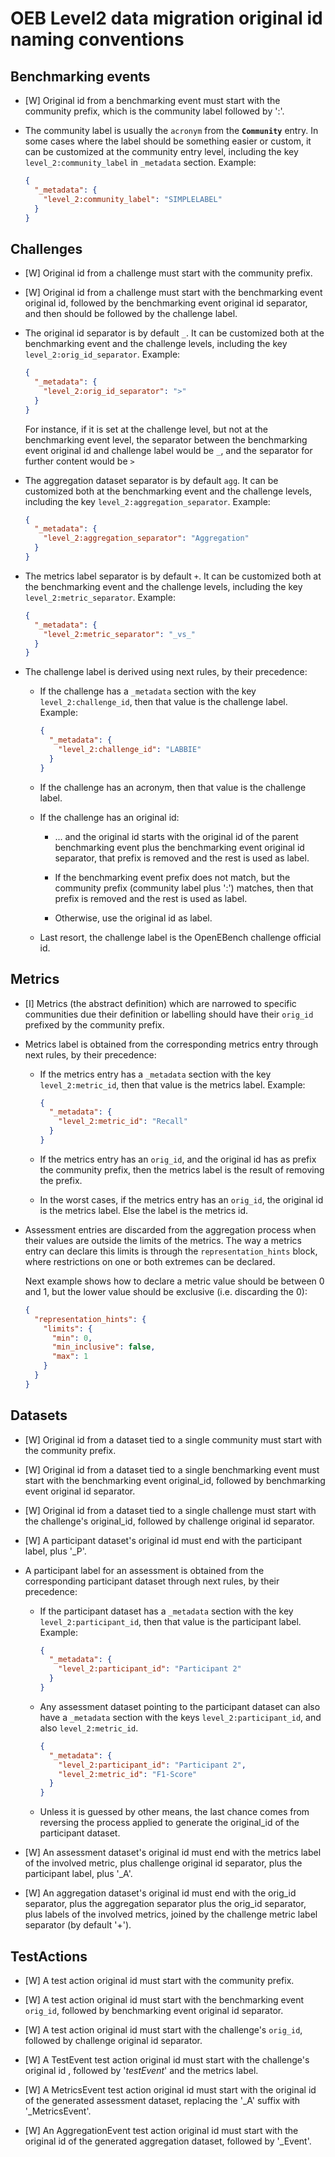 # OEB Level2 data migration original id naming conventions

## Benchmarking events

* [W] Original id from a benchmarking event must start with the community prefix,
  which is the community label followed by ':'.

* The community label is usually the `acronym` from the **`Community`** entry. In some cases
  where the label should be something easier or custom, it can be customized at the community
  entry level, including the key `level_2:community_label` in `_metadata` section. Example:

  ```json
  {
    "_metadata": {
      "level_2:community_label": "SIMPLELABEL"
    }
  }
  ```

## Challenges

* [W] Original id from a challenge must start with the community prefix.

* [W] Original id from a challenge must start with the benchmarking event original id,
followed by the benchmarking event original id separator,
and then should be followed by the challenge label.

* The original id separator is by default `_`. It can be customized both at the
  benchmarking event and the challenge levels, including the key
  `level_2:orig_id_separator`. Example: 

  ```json
  {
    "_metadata": {
      "level_2:orig_id_separator": ">"
    }
  }
  ```

  For instance, if it is set at the challenge level, but not at the benchmarking
  event level, the separator between the benchmarking event original id and challenge
  label would be `_`, and the separator for further content would be `>` 

* The aggregation dataset separator is by default `agg`. It can be customized both at the
  benchmarking event and the challenge levels, including the key
  `level_2:aggregation_separator`. Example: 

  ```json
  {
    "_metadata": {
      "level_2:aggregation_separator": "Aggregation"
    }
  }
  ```

* The metrics label separator is by default `+`. It can be customized both at the
  benchmarking event and the challenge levels, including the key
  `level_2:metric_separator`. Example: 

  ```json
  {
    "_metadata": {
      "level_2:metric_separator": "_vs_"
    }
  }
  ```

* The challenge label is derived using next rules, by their precedence:

  - If the challenge has a `_metadata` section with the key `level_2:challenge_id`, then that value is the challenge label. Example:
  
    ```json
    {
      "_metadata": {
        "level_2:challenge_id": "LABBIE"
      }
    }
    ```
    
  - If the challenge has an acronym, then that value is the challenge label.
  
  - If the challenge has an original id:
    - ... and the original id starts with the original id of the parent benchmarking event plus the
      benchmarking event original id separator, that prefix is removed and the rest is used as label.
      
    - If the benchmarking event prefix does not match, but the community prefix
      (community label plus ':') matches, then that prefix is removed and the
      rest is used as label.
      
    - Otherwise, use the original id as label.
  
  - Last resort, the challenge label is the OpenEBench challenge official id.

## Metrics

* [I] Metrics (the abstract definition) which are narrowed to specific communities due
    their definition or labelling should have their `orig_id` prefixed by the
    community prefix.
    
* Metrics label is obtained from the corresponding metrics entry through next rules,
  by their precedence:
  
  - If the metrics entry has a `_metadata` section with the key `level_2:metric_id`,
    then that value is the metrics label. Example:
    
    ```json
    {
      "_metadata": {
        "level_2:metric_id": "Recall"
      }
    }
    ```
    
  - If the metrics entry has an `orig_id`, and the original id has as prefix the community prefix,
    then the metrics label is the result of removing the prefix.
  
  - In the worst cases, if the metrics entry has an `orig_id`, the original id is the metrics label.
    Else the label is the metrics id.

* Assessment entries are discarded from the aggregation process when their values are outside the limits
  of the metrics. The way a metrics entry can declare this limits is through the `representation_hints`
  block, where restrictions on one or both extremes can be declared.
  
  Next example shows how to declare a metric value should be between 0 and 1, but the lower
  value should be exclusive (i.e. discarding the 0):
  
  ```json
  {
    "representation_hints": {
      "limits": {
        "min": 0,
        "min_inclusive": false,
        "max": 1
      }
    }
  }
  ```

## Datasets

* [W] Original id from a dataset tied to a single community must start with the community prefix.

* [W] Original id from a dataset tied to a single benchmarking event must start with the benchmarking event original_id,
  followed by benchmarking event original id separator.

* [W] Original id from a dataset tied to a single challenge must start with the challenge's original_id,
  followed by challenge original id separator.

* [W] A participant dataset's original id must end with the participant label, plus '_P'.

* A participant label for an assessment is obtained from the corresponding participant dataset through next rules, by their precedence:

  - If the participant dataset has a `_metadata` section with the key `level_2:participant_id`,
    then that value is the participant label. Example:
    
    ```json
    {
      "_metadata": {
        "level_2:participant_id": "Participant 2"
      }
    }
    ```
  
  - Any assessment dataset pointing to the participant dataset can also have a `_metadata` section
    with the keys `level_2:participant_id`, and also `level_2:metric_id`.
    
    ```json
    {
      "_metadata": {
        "level_2:participant_id": "Participant 2",
        "level_2:metric_id": "F1-Score"
      }
    }
    ```
  
  - Unless it is guessed by other means, the last chance comes from reversing the
    process applied to generate the original_id of the participant dataset.
    
* [W] An assessment dataset's original id must end with the metrics label of the involved metric,
  plus challenge original id separator, plus the participant label, plus '_A'.

* [W] An aggregation dataset's original id must end with the orig_id separator,
  plus the aggregation separator plus the orig_id separator, plus labels of the involved metrics, joined by
  the challenge metric label separator (by default '+').

## TestActions

* [W] A test action original id must start with the community prefix.

* [W] A test action original id must start with the benchmarking event `orig_id`,
  followed by benchmarking event original id separator.

* [W] A test action original id must start with the challenge's `orig_id`,
  followed by challenge original id separator.

* [W] A TestEvent test action original id must start with the challenge's original id , followed by '_testEvent_' and the metrics label.

* [W] A MetricsEvent test action original id must start with the original id of the generated assessment dataset, replacing the '_A' suffix with '_MetricsEvent'.

* [W] An AggregationEvent test action original id must start with the original id of the generated aggregation dataset, followed by '_Event'.
